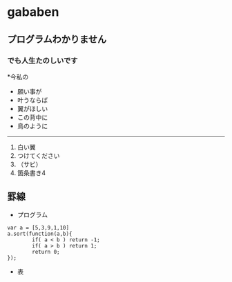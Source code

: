 # gababen
## プログラムわかりません
### でも人生たのしいです

 *今私の 
 * 願い事が
 * 叶うならば
 * 翼がほしい
 * この背中に
 * 鳥のように

----

 1. 白い翼
 1. つけてください
 1. （サビ）
 1. 箇条書き4

罫線
----

 * プログラム
```
var a = [5,3,9,1,10]
a.sort(function(a,b){
        if( a < b ) return -1;
        if( a > b ) return 1;
        return 0;
});
```
 * 表




